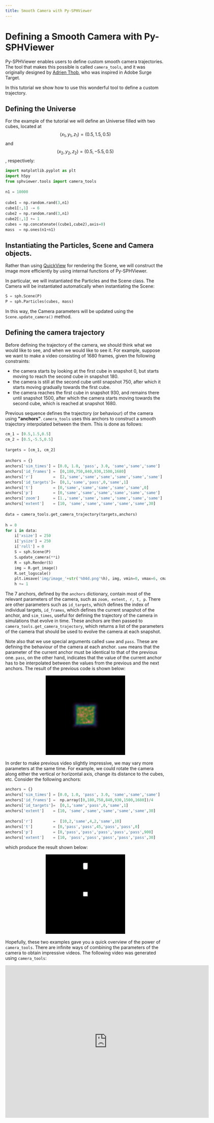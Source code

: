 ```yaml
---
title: Smooth Camera with Py-SPHViewer
---
```


# Defining a Smooth Camera with Py-SPHViewer

Py-SPHViewer enables users to define custom smooth camera trajectories. The tool that makes this possible is called ```camera_tools```, and it was originally designed by [Adrien Thob](http://www.astro.ljmu.ac.uk/~astathob/), who was inspired in Adobe Surge Target.

In this tutorial we show how to use this wonderful tool to define a custom trajectory.

## Defining the Universe

For the example of the tutorial we will define an Universe filled with two cubes, located at $$(x_1,y_1,z_1) = (0.5,1.5,0.5)$$ and $$(x_2,y_2,z_2) = (0.5,-5.5,0.5)$$, respectively:

```python
import matplotlib.pyplot as plt
import h5py
from sphviewer.tools import camera_tools

n1 = 10000

cube1 = np.random.rand(3,n1)
cube1[:,1] -= 6
cube2 = np.random.rand(3,n1)
cube2[:,1] += 1
cubes = np.concatenate((cube1,cube2),axis=0)
mass  = np.ones(n1+n1)
```

## Instantiating the Particles, Scene and Camera objects.

Rather than using [QuickView](tutorial_quickview.html) for rendering the Scene, we will construct the image more efficiently by using internal functions of Py-SPHViewer.

In particular, we will instantiated the Particles and the Scene class. The Camera will be instantiated automatically when instantiating the Scene:

```python
S = sph.Scene(P)
P = sph.Particles(cubes, mass)
```

In this way, the Camera parameters will be updated using the ```Scene.update_camera()``` method.

## Defining the camera trajectory

Before defining the trajectory of the camera, we should think what we would like to see, and when we would like to see it. For example, suppose we want to make a video consisting of 1680 frames, given the following constraints:

* the camera starts by looking at the first cube in snapshot 0, but starts moving to reach the second cube in snapshot 180.
* the camera is still at the second cube until snapshot 750, after which it starts moving gradually towards the first cube.
* the camera reaches the first cube in snapshot 930, and remains there until snapshot 1500, after which the camera starts moving towards the second cube, which is reached at snapshot 1680.

Previous sequence defines the trajectory (or behaviour) of the camera using **"anchors"**. ``camera_tools`` uses this anchors to construct a smooth trajectory interpolated between the them. This is done as follows:

```python
cm_1 = [0.5,1.5,0.5]
cm_2 = [0.5,-5.5,0.5]

targets = [cm_1, cm_2]

anchors = {}
anchors['sim_times'] = [0.0, 1.0, 'pass', 3.0, 'same','same','same']
anchors['id_frames'] =  [0,180,750,840,930,1500,1680]
anchors['r']         =  [2,'same','same','same','same','same','same']
anchors['id_targets']=  [0,1,'same','pass',0,'same',1]
anchors['t']         = [0,'same','same','same','same','same',0]
anchors['p']         = [0,'same','same','same','same','same','same']
anchors['zoom']      = [1.,'same','same','same','same','same','same']
anchors['extent']    = [10, 'same','same','same','same','same',30]

data = camera_tools.get_camera_trajectory(targets,anchors)

h = 0
for i in data:
    i['xsize'] = 250
    i['ysize'] = 250
    i['roll'] = 0
    S = sph.Scene(P)
    S.update_camera(**i)
    R = sph.Render(S)
    img = R.get_image()
    R.set_logscale()
    plt.imsave('img/image_'+str('%04d.png'%h), img, vmin=0, vmax=6, cmap='cubehelix')
    h += 1
```

The 7 anchors, defined by the ```anchors``` dictionary, contain most of the relevant parameters of the camera, such as ```zoom, extent, r, t, p```. There are other parameters such as ```id_targets```, which defines the index of individual targets, ```id_frames```, which defines the current snapshot of the anchor, and ```sim_times```, useful for defining the trajectory of the camera in simulations that evolve in time. These anchors are then passed to ```camera_tools.get_camera_trajectory```, which returns a list of the parameters of the camera that should be used to evolve the camera at each snapshot.

Note also that we use special arguments called ```same``` and ```pass```. These are defining the behaviour of the camera at each anchor. ```same``` means that the parameter of the current anchor must be identical to that of the previous one. ```pass```, on the other hand, indicates that the value of the current anchor has to be interpolated between the values from the previous and the next anchors. The result of the previous code is shown below:

<p align="center">
   <img src="../assets/img/tutorial_smooth_1.gif" alt="Tutorial Smooth Camera">
</p>


In order to make previous video slightly impressive, we may vary more parameters at the same time. For example, we could rotate the camera along either the vertical or horizontal axis, change its distance to the cubes, etc. Consider the following anchors:
```python
anchors = {}
anchors['sim_times'] = [0.0, 1.0, 'pass', 3.0, 'same','same','same']
anchors['id_frames'] =  np.array([0,180,750,840,930,1500,1680])/4
anchors['id_targets']=  [0,1,'same','pass',0,'same',1]
anchors['extent']    = [10, 'same','same','same','same','same',30]

anchors['r']         =  [10,2,'same',4,2,'same',10]
anchors['t']         = [0,'pass','pass',45,'pass','pass',0]
anchors['p']         = [0,'pass','pass','pass','pass','pass',900]
anchors['extent']    = [10, 'pass','pass','pass','pass','pass',30]
```

which produce the result shown below:

<p align="center">
   <img src="../assets/img/tutorial_smooth_2.gif" alt="Tutorial Smooth Camera">
</p>

Hopefully, these two examples gave you a quick overview of the power of ```camera_tools```. There are infinite ways of combining the parameters of the camera to obtain impressive videos. The following video was generated using ```camera_tools```:

<p align="center">
<iframe width="640" height="480" src="https://www.youtube.com/embed/4ZIgVbNlDU4" frameborder="0" allowfullscreen></iframe>
</p>